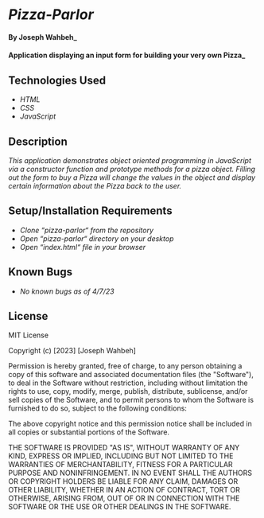 # _Pizza-Parlor_

#### By **Joseph Wahbeh**_

#### Application displaying an input form for building your very own Pizza_

## Technologies Used

* _HTML_
* _CSS_
* _JavaScript_

## Description

_This application demonstrates object oriented programming in JavaScript via a constructor function and prototype methods for a pizza object. Filling out the form to buy a Pizza will change the values in the object and display certain information about the Pizza back to the user._

## Setup/Installation Requirements

* _Clone “pizza-parlor“ from the repository_
* _Open “pizza-parlor“ directory on your desktop_
* _Open “index.html“ file in your browser_

## Known Bugs

* _No known bugs as of 4/7/23_

## License

MIT License

Copyright (c) [2023] [Joseph Wahbeh]

Permission is hereby granted, free of charge, to any person obtaining a copy
of this software and associated documentation files (the "Software"), to deal
in the Software without restriction, including without limitation the rights
to use, copy, modify, merge, publish, distribute, sublicense, and/or sell
copies of the Software, and to permit persons to whom the Software is
furnished to do so, subject to the following conditions:

The above copyright notice and this permission notice shall be included in all
copies or substantial portions of the Software.

THE SOFTWARE IS PROVIDED "AS IS", WITHOUT WARRANTY OF ANY KIND, EXPRESS OR
IMPLIED, INCLUDING BUT NOT LIMITED TO THE WARRANTIES OF MERCHANTABILITY,
FITNESS FOR A PARTICULAR PURPOSE AND NONINFRINGEMENT. IN NO EVENT SHALL THE
AUTHORS OR COPYRIGHT HOLDERS BE LIABLE FOR ANY CLAIM, DAMAGES OR OTHER
LIABILITY, WHETHER IN AN ACTION OF CONTRACT, TORT OR OTHERWISE, ARISING FROM,
OUT OF OR IN CONNECTION WITH THE SOFTWARE OR THE USE OR OTHER DEALINGS IN THE
SOFTWARE.

